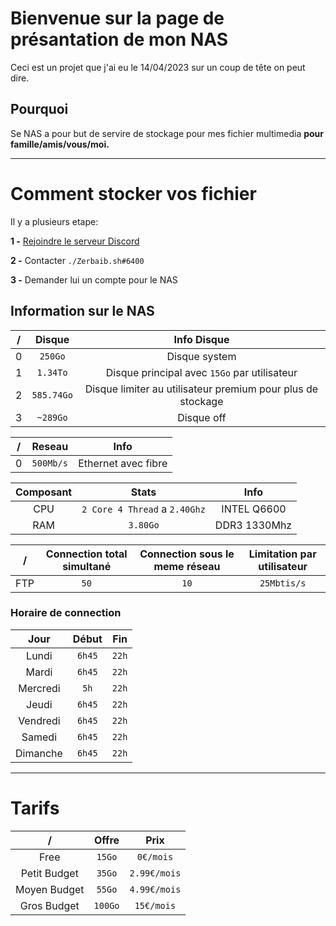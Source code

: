 # Bienvenue sur la page de présantation de mon NAS
Ceci est un projet que j'ai eu le 14/04/2023 sur un coup de tête on peut dire.

## Pourquoi
Se NAS a pour but de servire de stockage pour mes fichier multimedia **pour famille/amis/vous/moi.**

---
# Comment stocker vos fichier
Il y a plusieurs etape:

 **1 -** [Rejoindre le serveur Discord](https://discord.gg/ESzHqadj5J)
 
 **2 -** Contacter ``./Zerbaib.sh#6400``
 
 **3 -** Demander lui un compte pour le NAS

## Information sur le NAS
| / | Disque | Info Disque |
|:----------:|:-------------:|:------:|
| 0 | ``250Go`` | Disque system |
| 1 | ``1.34To`` | Disque principal avec ``15Go`` par utilisateur |
| 2 | ``585.74Go`` | Disque limiter au utilisateur premium pour plus de stockage |
| 3 | ``~289Go`` | Disque off |

| / | Reseau | Info |
|:----------:|:-------------:|:------:|
| 0 | ``500Mb/s`` | Ethernet avec fibre |

| Composant | Stats | Info |
|:----------:|:-------------:|:------:|
| CPU | ``2 Core 4 Thread`` a ``2.40Ghz`` | INTEL Q6600 |
| RAM | ``3.80Go`` | DDR3 1330Mhz |

| / | Connection total simultané | Connection sous le meme réseau | Limitation par utilisateur |
|:----------:|:-------------:|:-------------:|:------:|
| FTP | ``50`` | ``10`` | ``25Mbtis/s`` |

### Horaire de connection
| Jour | Début | Fin |
|:----------:|:-------------:|:------:|
| Lundi | ``6h45`` | ``22h`` |
| Mardi | ``6h45`` | ``22h`` |
| Mercredi | ``5h`` | ``22h`` |
| Jeudi | ``6h45`` | ``22h`` |
| Vendredi | ``6h45`` | ``22h`` |
| Samedi | ``6h45`` | ``22h`` |
| Dimanche | ``6h45`` | ``22h`` |


---
# Tarifs
| / | Offre | Prix |
|:----------:|:-------------:|:------:|
| Free | ``15Go`` | ``0€/mois`` |
| Petit Budget | ``35Go`` | ``2.99€/mois`` |
| Moyen Budget | ``55Go`` | ``4.99€/mois`` |
| Gros Budget | ``100Go`` | ``15€/mois`` |
